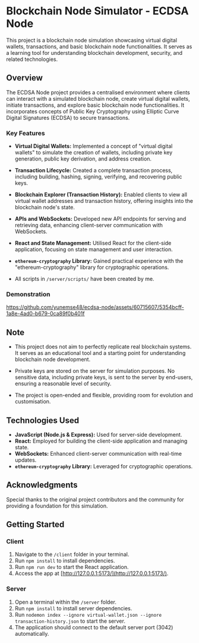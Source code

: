 # Blockchain Node Simulator - ECDSA Node

This project is a blockchain node simulation showcasing virtual digital wallets, transactions, and basic blockchain node functionalities. It serves as a learning tool for understanding blockchain development, security, and related technologies.

## Overview

The ECDSA Node project provides a centralised environment where clients can interact with a simulated blockchain node, create virtual digital wallets, initiate transactions, and explore basic blockchain node functionalities. It incorporates concepts of Public Key Cryptography using Elliptic Curve Digital Signatures (ECDSA) to secure transactions.

### Key Features

- **Virtual Digital Wallets:** Implemented a concept of "virtual digital wallets" to simulate the creation of wallets, including private key generation, public key derivation, and address creation.

- **Transaction Lifecycle:** Created a complete transaction process, including building, hashing, signing, verifying, and recovering public keys.

- **Blockchain Explorer (Transaction History):** Enabled clients to view all virtual wallet addresses and transaction history, offering insights into the blockchain node's state.

- **APIs and WebSockets:** Developed new API endpoints for serving and retrieving data, enhancing client-server communication with WebSockets.

- **React and State Management:** Utilised React for the client-side application, focusing on state management and user interaction.

- **`ethereum-cryptography` Library:** Gained practical experience with the "ethereum-cryptography" library for cryptographic operations.
- All scripts in `/server/scripts/` have been created by me. 

### Demonstration


https://github.com/yunemse48/ecdsa-node/assets/60715607/5354bcff-1a8e-4ad0-b679-0ca89f0b401f



## Note

- This project does not aim to perfectly replicate real blockchain systems. It serves as an educational tool and a starting point for understanding blockchain node development.

- Private keys are stored on the server for simulation purposes. No sensitive data, including private keys, is sent to the server by end-users, ensuring a reasonable level of security.

- The project is open-ended and flexible, providing room for evolution and customisation.

## Technologies Used

- **JavaScript (Node.js & Express):** Used for server-side development.
- **React:** Employed for building the client-side application and managing state.
- **WebSockets:** Enhanced client-server communication with real-time updates.
- **`ethereum-cryptography` Library:** Leveraged for cryptographic operations.

## Acknowledgments

Special thanks to the original project contributors and the community for providing a foundation for this simulation.

## Getting Started
### Client

1. Navigate to the `/client` folder in your terminal.
2. Run `npm install` to install dependencies.
3. Run `npm run dev` to start the React application.
4. Access the app at [http://127.0.0.1:5173/](http://127.0.0.1:5173/).

### Server

1. Open a terminal within the `/server` folder.
2. Run `npm install` to install server dependencies.
3. Run `nodemon index --ignore virtual-wallet.json --ignore transaction-history.json` to start the server.
4. The application should connect to the default server port (3042) automatically.
